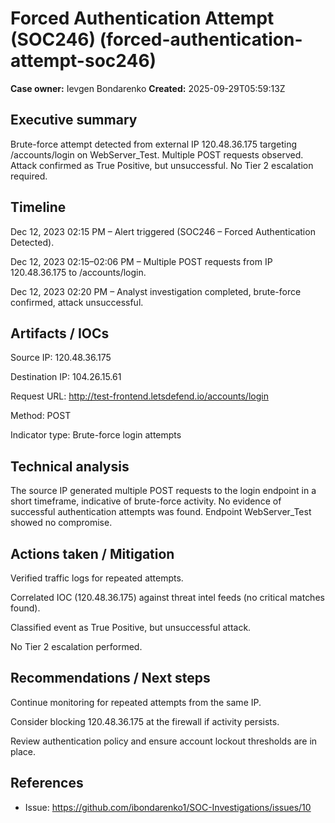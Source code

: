 # Forced Authentication Attempt (SOC246) (forced-authentication-attempt-soc246)

**Case owner:** Ievgen Bondarenko
**Created:** 2025-09-29T05:59:13Z

## Executive summary
Brute-force attempt detected from external IP 120.48.36.175 targeting /accounts/login on WebServer_Test. Multiple POST requests observed. Attack confirmed as True Positive, but unsuccessful. No Tier 2 escalation required.

## Timeline
Dec 12, 2023 02:15 PM – Alert triggered (SOC246 – Forced Authentication Detected).

Dec 12, 2023 02:15–02:06 PM – Multiple POST requests from IP 120.48.36.175 to /accounts/login.

Dec 12, 2023 02:20 PM – Analyst investigation completed, brute-force confirmed, attack unsuccessful.

## Artifacts / IOCs
Source IP: 120.48.36.175

Destination IP: 104.26.15.61

Request URL: http://test-frontend.letsdefend.io/accounts/login

Method: POST

Indicator type: Brute-force login attempts

## Technical analysis
The source IP generated multiple POST requests to the login endpoint in a short timeframe, indicative of brute-force activity. No evidence of successful authentication attempts was found. Endpoint WebServer_Test showed no compromise.

## Actions taken / Mitigation
Verified traffic logs for repeated attempts.

Correlated IOC (120.48.36.175) against threat intel feeds (no critical matches found).

Classified event as True Positive, but unsuccessful attack.

No Tier 2 escalation performed.

## Recommendations / Next steps
Continue monitoring for repeated attempts from the same IP.

Consider blocking 120.48.36.175 at the firewall if activity persists.

Review authentication policy and ensure account lockout thresholds are in place.

## References
- Issue: https://github.com/ibondarenko1/SOC-Investigations/issues/10
